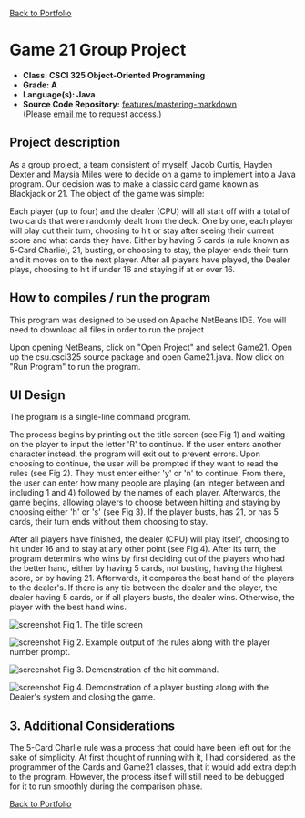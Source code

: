 [Back to Portfolio](./)

Game 21 Group Project
===============

-   **Class: CSCI 325 Object-Oriented Programming** 
-   **Grade: A**
-   **Language(s): Java**
-   **Source Code Repository:** [features/mastering-markdown](https://guides.github.com/features/mastering-markdown/)  
    (Please [email me](mailto:cahicks@csustudent.net?subject=GitHub%20Access) to request access.)

## Project description
As a group project, a team consistent of myself, Jacob Curtis, Hayden Dexter and Maysia Miles were to decide on a game to implement into a Java program. Our decision was to make a classic card game known as Blackjack or 21. The object of the game was simple:

Each player (up to four) and the dealer (CPU) will all start off with a total of two cards that were randomly dealt from the deck.
One by one, each player will play out their turn, choosing to hit or stay after seeing their current score and what cards they have.
Either by having 5 cards (a rule known as 5-Card Charlie), 21, busting, or choosing to stay, the player ends their turn and it moves on to the next player.
After all players have played, the Dealer plays, choosing to hit if under 16 and staying if at or over 16.

## How to compiles / run the program

This program was designed to be used on Apache NetBeans IDE.
You will need to download all files in order to run the project

Upon opening NetBeans, click on "Open Project" and select Game21.
Open up the csu.csci325 source package and open Game21.java.
Now click on "Run Program" to run the program.

## UI Design

The program is a single-line command program. 

The process begins by printing out the title screen (see Fig 1) and waiting on the player to input the letter 'R' to continue. If the user enters another character instead, the program will exit out to prevent errors. Upon choosing to continue, the user will be prompted if they want to read the rules (see Fig 2). They must enter either 'y' or 'n' to continue. From there, the user can enter how many people are playing (an integer between and including 1 and 4) followed by the names of each player. Afterwards, the game begins, allowing players to choose between hitting and staying by choosing either 'h' or 's' (see Fig 3). If the player busts, has 21, or has 5 cards, their turn ends without them choosing to stay.

After all players have finished, the dealer (CPU) will play itself, choosing to hit under 16 and to stay at any other point (see Fig 4). After its turn, the program determins who wins by first deciding out of the players who had the better hand, either by having 5 cards, not busting, having the highest score, or by having 21. Afterwards, it compares the best hand of the players to the dealer's. If there is any tie between the dealer and the player, the dealer having 5 cards, or if all players busts, the dealer wins. Otherwise, the player with the best hand wins.

![screenshot](images/game21_1.jpg)
Fig 1. The title screen

![screenshot](images/game21_2.jpg)
Fig 2. Example output of the rules along with the player number prompt.

![screenshot](images/game21_3.jpg)
Fig 3. Demonstration of the hit command.

![screenshot](images/game21_4.jpg)
Fig 4. Demonstration of a player busting along with the Dealer's system and closing the game.

## 3. Additional Considerations

The 5-Card Charlie rule was a process that could have been left out for the sake of simplicity. At first thought of running with it, I had considered, as the programmer of the Cards and Game21 classes, that it would add extra depth to the program. However, the process itself will still need to be debugged for it to run smoothly during the comparison phase.

[Back to Portfolio](./)
